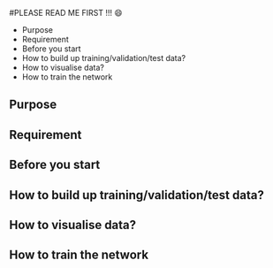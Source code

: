 #PLEASE READ ME FIRST !!! :smile:

* Purpose
* Requirement
* Before you start
* How to build up training/validation/test data?
* How to visualise data?
* How to train the network

## Purpose
## Requirement
## Before you start
## How to build up training/validation/test data?
## How to visualise data?
## How to train the network
